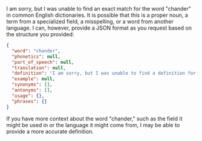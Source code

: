 I am sorry, but I was unable to find an exact match for the word "chander" in common English dictionaries. It is possible that this is a proper noun, a term from a specialized field, a misspelling, or a word from another language. I can, however, provide a JSON format as you request based on the structure you provided:

```json
{
  "word": "chander",
  "phonetics": null,
  "part_of_speech": null,
  "translation": null,
  "definition": "I am sorry, but I was unable to find a definition for the word 'chander'.",
  "example": null,
  "synonyms": [],
  "antonyms": [],
  "usage": {},
  "phrases": {}
}
```

If you have more context about the word "chander," such as the field it might be used in or the language it might come from, I may be able to provide a more accurate definition.
 